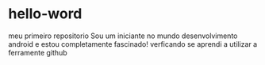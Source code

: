 # hello-word
meu primeiro repositorio
Sou um iniciante no mundo desenvolvimento android e estou completamente fascinado!
verficando se aprendi a utilizar a ferramente github
